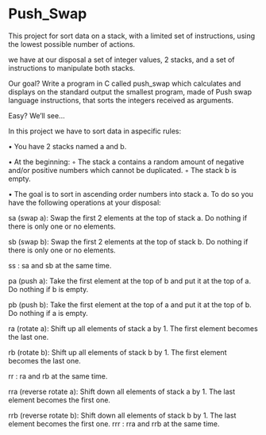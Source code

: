 # Push_Swap

This project for sort data on a stack, with a limited set of instructions, using
the lowest possible number of actions. 

we have at our disposal a set of integer values, 2 stacks, and a set of instructions
to manipulate both stacks.

Our goal?
Write a program in C called push_swap which calculates and displays
on the standard output the smallest program, made of Push swap language instructions,
that sorts the integers received as arguments.

Easy?
We’ll see...

In this project we have to sort data in aspecific rules:

• You have 2 stacks named a and b.

• At the beginning:
  ◦ The stack a contains a random amount of negative and/or positive numbers
  which cannot be duplicated.
  ◦ The stack b is empty.

• The goal is to sort in ascending order numbers into stack a. To do so you have the
  following operations at your disposal:
  
  sa (swap a): Swap the first 2 elements at the top of stack a.
      Do nothing if there is only one or no elements.
      
  sb (swap b): Swap the first 2 elements at the top of stack b.
      Do nothing if there is only one or no elements.
      
  ss : sa and sb at the same time.
  
  pa (push a): Take the first element at the top of b and put it at the top of a.
      Do nothing if b is empty.
      
  pb (push b): Take the first element at the top of a and put it at the top of b.
      Do nothing if a is empty.
      
  ra (rotate a): Shift up all elements of stack a by 1.
      The first element becomes the last one.
      
  rb (rotate b): Shift up all elements of stack b by 1.
      The first element becomes the last one.
      
  rr : ra and rb at the same time.

  rra (reverse rotate a): Shift down all elements of stack a by 1.
      The last element becomes the first one.
      
  rrb (reverse rotate b): Shift down all elements of stack b by 1.
      The last element becomes the first one.
  rrr : rra and rrb at the same time.
